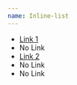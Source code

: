 ```yaml
---
name: Inline-list
---
```

<ul class="inline-list">
	<li><a href="#">Link 1</a></li>
	<li>No Link</li>
	<li><a href="#">Link 2</a></li>
	<li>No Link</li>
	<li>No Link</li>
</ul>
